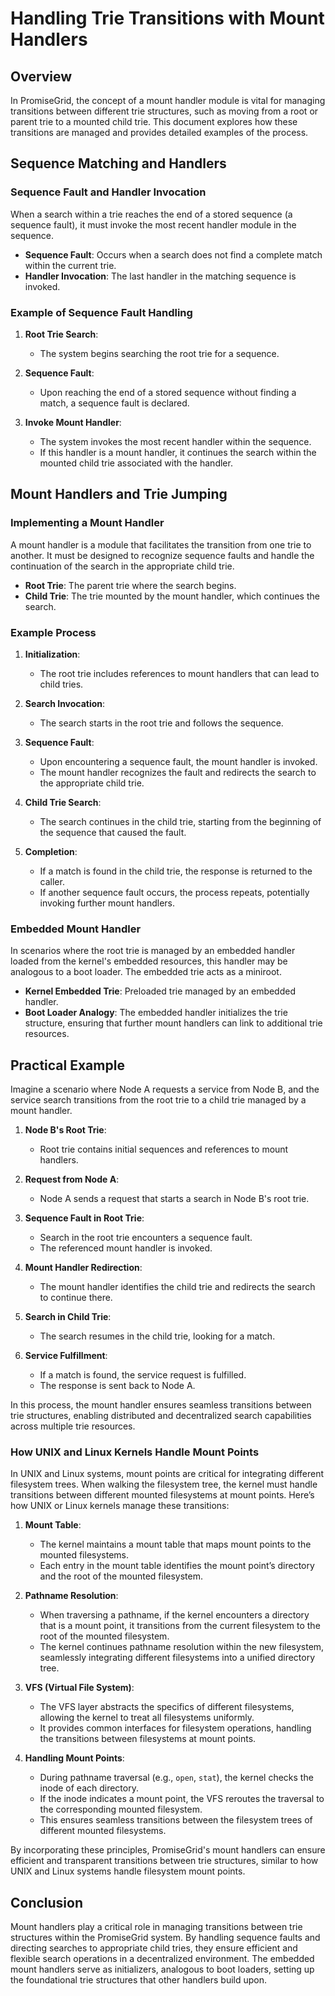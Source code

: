 # Handling Trie Transitions with Mount Handlers

## Overview

In PromiseGrid, the concept of a mount handler module is vital for managing transitions between different trie structures, such as moving from a root or parent trie to a mounted child trie. This document explores how these transitions are managed and provides detailed examples of the process.

## Sequence Matching and Handlers

### Sequence Fault and Handler Invocation

When a search within a trie reaches the end of a stored sequence (a sequence fault), it must invoke the most recent handler module in the sequence.

- **Sequence Fault**: Occurs when a search does not find a complete match within the current trie.
- **Handler Invocation**: The last handler in the matching sequence is invoked.

### Example of Sequence Fault Handling

1. **Root Trie Search**:
   - The system begins searching the root trie for a sequence.

2. **Sequence Fault**:
   - Upon reaching the end of a stored sequence without finding a match, a sequence fault is declared.

3. **Invoke Mount Handler**:
   - The system invokes the most recent handler within the sequence.
   - If this handler is a mount handler, it continues the search within the mounted child trie associated with the handler.

## Mount Handlers and Trie Jumping

### Implementing a Mount Handler

A mount handler is a module that facilitates the transition from one trie to another. It must be designed to recognize sequence faults and handle the continuation of the search in the appropriate child trie.

- **Root Trie**: The parent trie where the search begins.
- **Child Trie**: The trie mounted by the mount handler, which continues the search.

### Example Process

1. **Initialization**:
   - The root trie includes references to mount handlers that can lead to child tries.

2. **Search Invocation**:
   - The search starts in the root trie and follows the sequence.

3. **Sequence Fault**:
   - Upon encountering a sequence fault, the mount handler is invoked.
   - The mount handler recognizes the fault and redirects the search to the appropriate child trie.

4. **Child Trie Search**:
   - The search continues in the child trie, starting from the beginning of the sequence that caused the fault.

5. **Completion**:
   - If a match is found in the child trie, the response is returned to the caller.
   - If another sequence fault occurs, the process repeats, potentially invoking further mount handlers.

### Embedded Mount Handler

In scenarios where the root trie is managed by an embedded handler loaded from the kernel's embedded resources, this handler may be analogous to a boot loader. The embedded trie acts as a miniroot.

- **Kernel Embedded Trie**: Preloaded trie managed by an embedded handler.
- **Boot Loader Analogy**: The embedded handler initializes the trie structure, ensuring that further mount handlers can link to additional trie resources.

## Practical Example

Imagine a scenario where Node A requests a service from Node B, and the service search transitions from the root trie to a child trie managed by a mount handler.

1. **Node B's Root Trie**:
   - Root trie contains initial sequences and references to mount handlers.

2. **Request from Node A**:
   - Node A sends a request that starts a search in Node B's root trie.

3. **Sequence Fault in Root Trie**:
   - Search in the root trie encounters a sequence fault.
   - The referenced mount handler is invoked.

4. **Mount Handler Redirection**:
   - The mount handler identifies the child trie and redirects the search to continue there.

5. **Search in Child Trie**:
   - The search resumes in the child trie, looking for a match.

6. **Service Fulfillment**:
   - If a match is found, the service request is fulfilled.
   - The response is sent back to Node A.

In this process, the mount handler ensures seamless transitions between trie structures, enabling distributed and decentralized search capabilities across multiple trie resources.

### How UNIX and Linux Kernels Handle Mount Points

In UNIX and Linux systems, mount points are critical for integrating different filesystem trees. When walking the filesystem tree, the kernel must handle transitions between different mounted filesystems at mount points. Here’s how UNIX or Linux kernels manage these transitions:

1. **Mount Table**:
   - The kernel maintains a mount table that maps mount points to the mounted filesystems.
   - Each entry in the mount table identifies the mount point’s directory and the root of the mounted filesystem.

2. **Pathname Resolution**:
   - When traversing a pathname, if the kernel encounters a directory that is a mount point, it transitions from the current filesystem to the root of the mounted filesystem.
   - The kernel continues pathname resolution within the new filesystem, seamlessly integrating different filesystems into a unified directory tree.

3. **VFS (Virtual File System)**:
   - The VFS layer abstracts the specifics of different filesystems, allowing the kernel to treat all filesystems uniformly.
   - It provides common interfaces for filesystem operations, handling the transitions between filesystems at mount points.

4. **Handling Mount Points**:
   - During pathname traversal (e.g., `open`, `stat`), the kernel checks the inode of each directory.
   - If the inode indicates a mount point, the VFS reroutes the traversal to the corresponding mounted filesystem.
   - This ensures seamless transitions between the filesystem trees of different mounted filesystems.

By incorporating these principles, PromiseGrid's mount handlers can ensure efficient and transparent transitions between trie structures, similar to how UNIX and Linux systems handle filesystem mount points.

## Conclusion

Mount handlers play a critical role in managing transitions between trie structures within the PromiseGrid system. By handling sequence faults and directing searches to appropriate child tries, they ensure efficient and flexible search operations in a decentralized environment. The embedded mount handlers serve as initializers, analogous to boot loaders, setting up the foundational trie structures that other handlers build upon.

